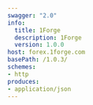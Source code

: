 ```yaml
---
swagger: "2.0"
info:
  title: 1Forge
  description: 1Forge 
  version: 1.0.0
host: forex.1forge.com
basePath: /1.0.3/
schemes:
- http
produces:
- application/json
---
```

